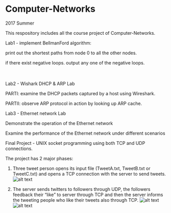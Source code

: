 # Computer-Networks

2017 Summer

This respository includes all the course project of Computer-Networks.


Lab1 - implement BellmanFord algorithm:
       
  print out the shortest paths from node 0 to all the other nodes.
       
  if there exist negative loops. output any one of the negative loops.<br /><br /><br />
       
Lab2 - Wishark DHCP & ARP Lab

  PARTI:  examine the DHCP packets captured by a host using Wireshark. 
       
  PARTII: observe ARP protocol in action by looking up ARP cache.
<br />      
     
     
Lab3 - Ethernet network Lab

  Demonstrate the operation of the Ethernet network 
       
  Examine the performance of the Ethernet network under different scenarios
       


Final Project - UNIX socket programming using both TCP and UDP connections.

  The project has 2 major phases: 
      
   1) Three tweet person opens its input file (TweetA.txt, TweetB.txt or TweetC.txt) and opens a TCP connection with the server to send tweets.  
   ![alt text](http://www-scf.usc.edu/~liuxinyu/cn_final_phase1.png)
      
   2) The server sends twitters to followers through UDP, 
      the followers feedback their “like” to server through TCP and then the server informs the tweeting people who like their tweets also through TCP. 
   ![alt text](http://www-scf.usc.edu/~liuxinyu/cn_final_phase2_1.png)
   ![alt text](http://www-scf.usc.edu/~liuxinyu/cn_final_phase2_2.png)
    
 
